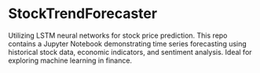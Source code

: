 # StockTrendForecaster
Utilizing LSTM neural networks for stock price prediction. This repo contains a Jupyter Notebook demonstrating time series forecasting using historical stock data, economic indicators, and sentiment analysis. Ideal for exploring machine learning in finance.
